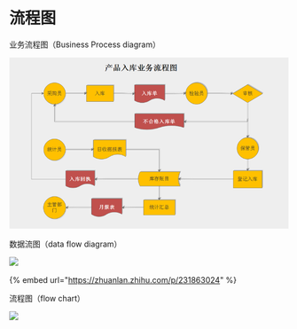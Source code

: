 # 流程图

业务流程图（Business Process diagram）

![](../.gitbook/assets/chanpinrklct.png)

数据流图（data flow diagram）

![](../.gitbook/assets/v2-a6ed9242593f6419bba186a38220f45b\_720w.jpg)

{% embed url="https://zhuanlan.zhihu.com/p/231863024" %}

流程图（flow chart）

![](../.gitbook/assets/v2-207c30d69c2ff92a9deaf2f0a5282c40\_720w.jpg)
